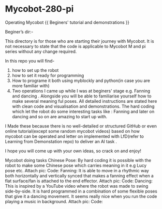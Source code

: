 # Mycobot-280-pi
Operating Mycobot {{ Beginers' tutorial and demonstrations }}

Beginer’s dir:-

This directory is for those who are starting their journey with Mycobot. It is not necessary to state that the code is applicable to Mycobot M and pi series without any change required.
 
In this repo you will find-
1. how to set up the robot
2. how to set it ready for programming
3. How to programe it both using myblockly and python(in case you are more familiar with)
4. Two operations I came up while I was at beginers' stage e.g. Fanning and dancing . Alongside you will be able to familiarise yourself how to make several meaning ful poses.
All detailed instructions are stated here with clean code and visualisation and demonstrations. The hard coding which let the robot do some interesting tasks like : Fanning and later on dancing and so on are amazing to start up with. 

I Made these because there is no well-detailed or structured GitHub or even online tutorial(except some random mycobot videos) based on how mycobot can be operated and letter on implemented with LfD(refer to Learning from Demonstation repo) to deliver an AI task .

I hope you will come up with your own ideas, so crack on and enjoy!

Mycobot doing tasks
	Chinese Pose:
By hard coding it is possible with the robot to make some Chinese pose which carries meaning in it e.g Lucy pose etc.
Attach pic:
Code:
	Fanning:
It is able to move in a rhythmic way both horizontally and vertically synced that makes a fanning effect when a flat surface/fan is attached to the end effector. 
Attach pic:
Code:
	Dancing:
This is inspired by a YouTube video where the robot was made to swing side-by-side. It is hard programmed in a combination of some flexible poses that give it a dancing movement. It seems really nice when you run the code playing a music in background.
Attach pic:
Code:
